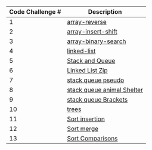 | Code Challenge #      | Description |
| ----------- | ----------- |
| 1      | [array-reverse](./array-reverse/array-reverse.md)      |
| 2   | [array-insert-shift](./array-insert-shift/array-insert-shift.md)       |
| 3   | [array-binary-search](./array-binary-search/array-binary-search.md)      |
| 4   |      [linked-list](./linked_list/linked-list.md) |
| 5   |      [Stack and Queue](./Stack/ReadMe.md)|
| 6   |      [Linked List Zip](./linked-list-zip/linked_list_zip.md)|
| 7   |      [stack queue pseudo](./stack-queue-pseudo/ReadMe.md)|
| 8   |      [stack queue animal Shelter](./stack-queue-animal-shelter/ReadMe.md)|
| 9   |      [stack queue Brackets](./stack-queue-brackets/Readme.md)|
| 10   |      [trees](./trees/Readme.md)|
| 11   |      [Sort insertion](./sorting/insertion/README.md)|
| 12   |      [Sort merge](.sorting/merge/README.md)|
| 13   |      [Sort Comparisons](./sorting/Comparisons/README.md)|
